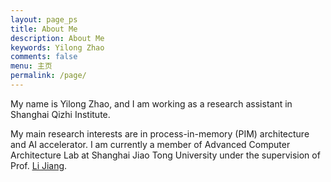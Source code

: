 ```yaml
---
layout: page_ps
title: About Me
description: About Me
keywords: Yilong Zhao
comments: false
menu: 主页
permalink: /page/
---
```


<!--<p>About <a href="{{"/resume/resume/index.html" | prepend: site.baseurl}}">ME</a></p>-->

<p>My name is Yilong Zhao, and I am working as a research assistant in Shanghai Qizhi Institute.</p>
<p>My main research interests are in process-in-memory (PIM) architecture and AI accelerator. I am currently a member of Advanced Computer Architecture Lab at Shanghai Jiao Tong University under the supervision of Prof. <a href="http://www.cs.sjtu.edu.cn/en/PeopleDetail.aspx?id=165"><u>Li Jiang</u></a>.</p>
